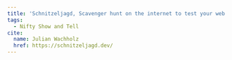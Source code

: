 ```yaml
---
title: 'Schnitzeljagd, Scavenger hunt on the internet to test your web dev skills'
tags:
  - Nifty Show and Tell
cite:
  name: Julian Wachholz
  href: https://schnitzeljagd.dev/
---
```

